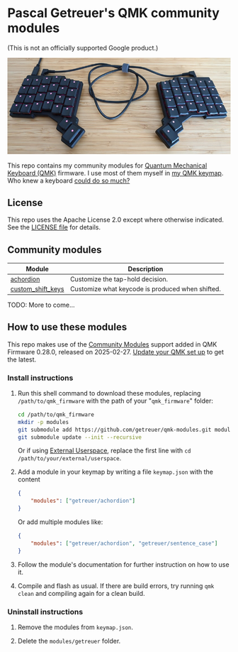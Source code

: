 # Pascal Getreuer's QMK community modules

(This is not an officially supported Google product.)

![ZSA Voyager](doc/voyager.jpg)

This repo contains my community modules for [Quantum Mechanical Keyboard
(QMK)](https://docs.qmk.fm) firmware. I use most of them myself in [my QMK
keymap](https://github.com/getreuer/qmk-keymap). Who knew a keyboard [could do
so much?](https://getreuer.info/posts/keyboards/tour/index.html)


## License

This repo uses the Apache License 2.0 except where otherwise indicated. See the
[LICENSE file](LICENSE.txt) for details.


## Community modules

| Module                                    | Description                                           |
|-------------------------------------------|-------------------------------------------------------|
| [achordion](./achordion/)                 | Customize the tap-hold decision.                      |
| [custom_shift_keys](./custom_shift_keys/) | Customize what keycode is produced when shifted.      |

TODO: More to come...


## How to use these modules

This repo makes use of the [Community
Modules](https://docs.qmk.fm/features/community_modules) support added in QMK
Firmware 0.28.0, released on 2025-02-27. [Update your QMK set
up](https://docs.qmk.fm/newbs_git_using_your_master_branch#updating-your-master-branch)
to get the latest.

### Install instructions

1. Run this shell command to download these modules, replacing
   `/path/to/qmk_firmware` with the path of your "`qmk_firmware`" folder:


   ```sh
   cd /path/to/qmk_firmware
   mkdir -p modules
   git submodule add https://github.com/getreuer/qmk-modules.git modules/getreuer
   git submodule update --init --recursive
   ```
   
   Or if using [External
   Userspace](https://docs.qmk.fm/newbs_external_userspace), replace the first
   line with `cd /path/to/your/external/userspace`.

2. Add a module in your keymap by writing a file `keymap.json` with the content

   ```json
   {
       "modules": ["getreuer/achordion"]
   }
   ```
   
   Or add multiple modules like:
   
   ```json
   {
       "modules": ["getreuer/achordion", "getreuer/sentence_case"]
   }
   ```

3. Follow the module's documentation for further instruction on how to use it.

4. Compile and flash as usual. If there are build errors, try running `qmk
   clean` and compiling again for a clean build.


### Uninstall instructions

1. Remove the modules from `keymap.json`.

2. Delete the `modules/getreuer` folder.

